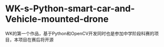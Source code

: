 # WK-s-Python-smart-car-and-Vehicle-mounted-drone
WK的第一个作品，基于Python和OpenCV开发同时也是参加中学阶段科赛的项目，本项目在赛后将开源
